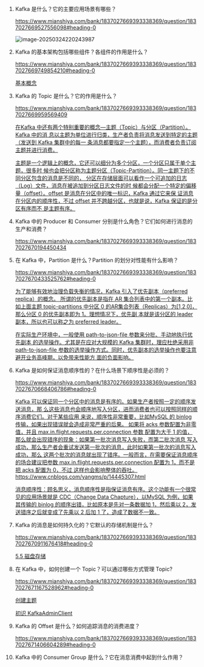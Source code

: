 1. Kafka 是什么？它的主要应用场景有哪些？

   https://www.mianshiya.com/bank/1837027669393338369/question/1837027669527556098#heading-0

   ![image-20250324220243987](https://cdn.jsdelivr.net/gh/WeiXinao/imgBed2@main/img/202503242202098.png)

2. Kafka 的基本架构包括哪些组件？各组件的作用是什么？

   https://www.mianshiya.com/bank/1837027669393338369/question/1837027669749854210#heading-0

   [基本概念](obsidian://bookmaster?type=open-book&bid=YWTEdUtRlloIhgin&aid=40c21eaf-7fea-059e-f32b-5cfb47585a05&page=14)

3. Kafka 的 Topic 是什么？它的作用是什么？

   https://www.mianshiya.com/bank/1837027669393338369/question/1837027669959569409

   [在Kafka 中还有两个特别重要的概念—主题（Topic）与分区（Partition）。Kafka 中的消
   息以主题为单位进行归类，生产者负责将消息发送到特定的主题（发送到 Kafka 集群中的每一
   条消息都要指定一个主题），而消费者负责订阅主题并进行消费。](obsidian://bookmaster?type=open-book&bid=YWTEdUtRlloIhgin&aid=a3eef82b-7fa0-05f0-b24d-3b413f6ce46f&page=15)

   [主题是一个逻辑上的概念，它还可以细分为多个分区，一个分区只属于单个主题，很多时
   候也会把分区称为主题分区（Topic-Partition）。同一主题下的不同分区包含的消息是不同的，
   分区在存储层面可以看作一个可追加的日志（Log）文件，消息在被追加到分区日志文件的时
   候都会分配一个特定的偏移量（offset）。offset 是消息在分区中的唯一标识，Kafka 通过它来保
   证消息在分区内的顺序性，不过 offset 并不跨越分区，也就是说，Kafka 保证的是分区有序而不
   是主题有序。](obsidian://bookmaster?type=open-book&bid=YWTEdUtRlloIhgin&aid=fe710493-8c79-b588-1f6d-ea27d8cc1112&page=15)

4. Kafka 中的 Producer 和 Consumer 分别是什么角色？它们如何进行消息的生产和消费？

   https://www.mianshiya.com/bank/1837027669393338369/question/1837027670194450434

5. 在 Kafka 中，Partition 是什么？Partition 的划分对性能有什么影响？

   https://www.mianshiya.com/bank/1837027669393338369/question/1837027670433525762#heading-0

   [为了能够有效地治理负载失衡的情况，Kafka 引入了优先副本（preferred replica）的概念。
   所谓的优先副本是指在 AR 集合列表中的第一个副本。比如上面主题 topic-partitions 中分区 0
   的AR集合列表（Replicas）为[1,2,0]，那么分区 0 的优先副本即为 1。理想情况下，优先副
   本就是该分区的 leader 副本，所以也可以称之为 preferred leader。](obsidian://bookmaster?type=open-book&bid=YWTEdUtRlloIhgin&aid=08ee8bef-4943-c714-8b39-46f4ccd485e0&page=146)

   [在实际生产环境中，一般使用 path-to-json-file 参数来分批、手动地执行优先副本
   的选举操作。尤其是在应对大规模的 Kafka 集群时，理应杜绝采用非 path-to-json-file
   参数的选举操作方式。同时，优先副本的选举操作也要注意避开业务高峰期，以免带来性能方
   面的负面影响。](obsidian://bookmaster?type=open-book&bid=YWTEdUtRlloIhgin&aid=abe6fe26-8abe-b620-feb6-c050ed6caa83&page=149)

6. Kafka 是如何保证消息顺序性的？在什么场景下顺序性是必须的？

   https://www.mianshiya.com/bank/1837027669393338369/question/1837027670668406786#heading-0

   [Kafka 可以保证同一个分区中的消息是有序的。如果生产者按照一定的顺序发送消息，那
   么这些消息也会顺序地写入分区，进而消费者也可以按照同样的顺序消费它们。对于某些应用
   来说，顺序性非常重要，比如MySQL 的 binlog 传输，如果出现错误就会造成非常严重的后果。
   如果将 acks 参数配置为非零值，并且 max.in.flight.requests.per.connection 参数
   配置为大于 1 的值，那么就会出现错序的现象：如果第一批次消息写入失败，而第二批次消息
   写入成功，那么生产者会重试发送第一批次的消息，此时如果第一批次的消息写入成功，那么
   这两个批次的消息就出现了错序。一般而言，在需要保证消息顺序的场合建议把参数
   max.in.flight.requests.per.connection 配置为 1，而不是把 acks 配置为 0，不过
   这样也会影响整体的吞吐。](obsidian://bookmaster?type=open-book&bid=YWTEdUtRlloIhgin&aid=52eed087-e702-7f88-657b-47c3adfac1e7&page=55)
   https://www.cnblogs.com/yangms/p/14445307.html

   [消息顺序性：顾名思义，消息顺序性是指保证消息有序。这个功能有一个很常见的应用场景就是 CDC（Change Data Chapture），以MySQL 为例，如果其传输的 binlog 的顺序出错，比](obsidian://bookmaster?type=open-book&bid=YWTEdUtRlloIhgin&aid=31cfbb3d-df9f-3893-677f-509cf6920ce3&page=408)[如原本是先对一条数据加 1，然后乘以 2，发送错序之后就变成了先乘以 2 后加 1 了，造成了数据不一致。](obsidian://bookmaster?type=open-book&bid=YWTEdUtRlloIhgin&aid=a869cb37-9344-b023-fe10-734ade3ada8d&page=409)

7. Kafka 的消息是如何持久化的？它默认的存储机制是什么？

   https://www.mianshiya.com/bank/1837027669393338369/question/1837027670911676418#heading-0

   [5.5 磁盘存储](obsidian://bookmaster?type=open-book&bid=YWTEdUtRlloIhgin&aid=e41de45e-d348-9234-2f3b-6d1bb37d7857&page=205)

8. 在 Kafka 中，如何创建一个 Topic？可以通过哪些方式管理 Topic?

   https://www.mianshiya.com/bank/1837027669393338369/question/1837027671167528962#heading-0

   [创建主题](obsidian://bookmaster?type=open-book&bid=YWTEdUtRlloIhgin&aid=e53952c5-4210-ee35-cb21-d72bb5eda146&page=111)

   [初识 KafkaAdminClient](obsidian://bookmaster?type=open-book&bid=YWTEdUtRlloIhgin&aid=e9501ca2-d434-2cad-b3f8-3b2a4d41e934&page=138)

9. Kafka 的 Offset 是什么？如何追踪消息的消费进度？

   https://www.mianshiya.com/bank/1837027669393338369/question/1837027671406604289#heading-0

10. Kafka 中的 Consumer Group 是什么？它在消息消费中起到什么作用？